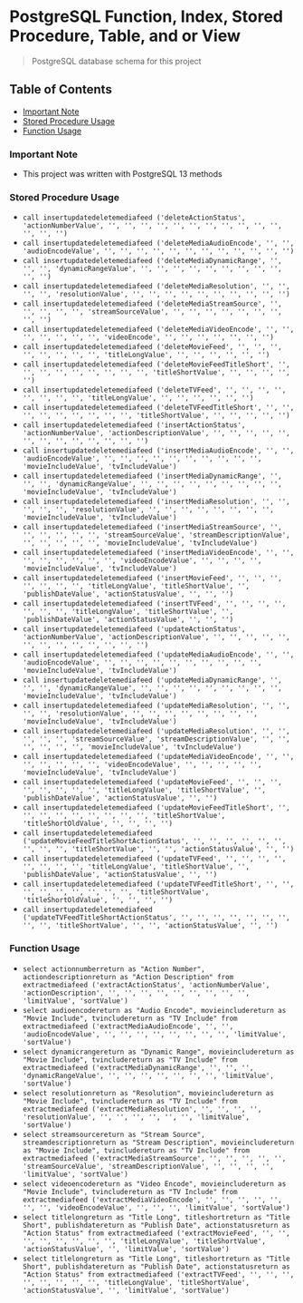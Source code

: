 # PostgreSQL Function, Index, Stored Procedure, Table, and or View
> PostgreSQL database schema for this project

## Table of Contents
* [Important Note](#important-note)
* [Stored Procedure Usage](#stored-procedure-usage)
* [Function Usage](#function-usage)

### **Important Note**
* This project was written with PostgreSQL 13 methods

### Stored Procedure Usage
* `call insertupdatedeletemediafeed ('deleteActionStatus', 'actionNumberValue', '', '', '', '', '', '', '', '', '', '', '', '', '', '')`
* `call insertupdatedeletemediafeed ('deleteMediaAudioEncode', '', '', 'audioEncodeValue', '', '', '', '', '', '', '', '', '', '', '', '')`
* `call insertupdatedeletemediafeed ('deleteMediaDynamicRange', '', '', '', 'dynamicRangeValue', '', '', '', '', '', '', '', '', '', '', '')`
* `call insertupdatedeletemediafeed ('deleteMediaResolution', '', '', '', '', 'resolutionValue', '', '', '', '', '', '', '', '', '', '')`
* `call insertupdatedeletemediafeed ('deleteMediaStreamSource', '', '', '', '', '', 'streamSourceValue', '', '', '', '', '', '', '', '', '')`
* `call insertupdatedeletemediafeed ('deleteMediaVideoEncode', '', '', '', '', '', '', '', 'videoEncode', '', '', '', '', '', '', '')`
* `call insertupdatedeletemediafeed ('deleteMovieFeed', '', '', '', '', '', '', '', '', 'titleLongValue', '', '', '', '', '', '')`
* `call insertupdatedeletemediafeed ('deleteMovieFeedTitleShort', '', '', '', '', '', '', '', '', '', 'titleShortValue', '', '', '', '', '')`
* `call insertupdatedeletemediafeed ('deleteTVFeed', '', '', '', '', '', '', '', '', 'titleLongValue', '', '', '', '', '', '')`
* `call insertupdatedeletemediafeed ('deleteTVFeedTitleShort', '', '', '', '', '', '', '', '', '', 'titleShortValue', '', '', '', '', '')`
* `call insertupdatedeletemediafeed ('insertActionStatus', 'actionNumberValue', 'actionDescriptionValue', '', '', '', '', '', '', '', '', '', '', '', '', '')`
* `call insertupdatedeletemediafeed ('insertMediaAudioEncode', '', '', 'audioEncodeValue', '', '', '', '', '', '', '', '', '', '', 'movieIncludeValue', 'tvIncludeValue')`
* `call insertupdatedeletemediafeed ('insertMediaDynamicRange', '', '', '', 'dynamicRangeValue', '', '', '', '', '', '', '', '', '', 'movieIncludeValue', 'tvIncludeValue')`
* `call insertupdatedeletemediafeed ('insertMediaResolution', '', '', '', '', '', 'resolutionValue', '', '', '', '', '', '', '', '', 'movieIncludeValue', 'tvIncludeValue')`
* `call insertupdatedeletemediafeed ('insertMediaStreamSource', '', '', '', '', '', '', 'streamSourceValue', 'streamDescriptionValue', '', '', '', '', '', 'movieIncludeValue', 'tvIncludeValue')`
* `call insertupdatedeletemediafeed ('insertMediaVideoEncode', '', '', '', '', '', '', '', '', 'videoEncodeValue', '', '', '', '', 'movieIncludeValue', 'tvIncludeValue')`
* `call insertupdatedeletemediafeed ('insertMovieFeed', '', '', '', '', '', '', '', 'titleLongValue', 'titleShortValue', '', 'publishDateValue', 'actionStatusValue', '', '', '')`
* `call insertupdatedeletemediafeed ('insertTVFeed', '', '', '', '', '', '', '', 'titleLongValue', 'titleShortValue', '', 'publishDateValue', 'actionStatusValue', '', '', '')`
* `call insertupdatedeletemediafeed ('updateActionStatus', 'actionNumberValue', 'actionDescriptionValue', '', '', '', '', '', '', '', '', '', '', '', '', '')`
* `call insertupdatedeletemediafeed ('updateMediaAudioEncode', '', '', 'audioEncodeValue', '', '', '', '', '', '', '', '', '', '', 'movieIncludeValue', 'tvIncludeValue')`
* `call insertupdatedeletemediafeed ('updateMediaDynamicRange', '', '', '', 'dynamicRangeValue', '', '', '', '', '', '', '', '', '', 'movieIncludeValue', 'tvIncludeValue')`
* `call insertupdatedeletemediafeed ('updateMediaResolution', '', '', '', '', 'resolutionValue', '', '', '', '', '', '', '', '', 'movieIncludeValue', 'tvIncludeValue')`
* `call insertupdatedeletemediafeed ('updateMediaResolution', '', '', '', '', '', 'streamSourceValue', 'streamDescriptionValue', '', '', '', '', '', '', 'movieIncludeValue', 'tvIncludeValue')`
* `call insertupdatedeletemediafeed ('updateMediaVideoEncode', '', '', '', '', '', '', '', 'videoEncodeValue', '', '', '', '', '', 'movieIncludeValue', 'tvIncludeValue')`
* `call insertupdatedeletemediafeed ('updateMovieFeed', '', '', '', '', '', '', '', '', 'titleLongValue', 'titleShortValue', '', 'publishDateValue', 'actionStatusValue', '', '')`
* `call insertupdatedeletemediafeed ('updateMovieFeedTitleShort', '', '', '', '', '', '', '', '', '', 'titleShortValue', 'titleShortOldValue', '', '', '', '')`
* `call insertupdatedeletemediafeed ('updateMovieFeedTitleShortActionStatus', '', '', '', '', '', '', '', '', '', 'titleShortValue', '', '', 'actionStatusValue', '', '')`
* `call insertupdatedeletemediafeed ('updateTVFeed', '', '', '', '', '', '', '', '', 'titleLongValue', 'titleShortValue', '', 'publishDateValue', 'actionStatusValue', '', '')`
* `call insertupdatedeletemediafeed ('updateTVFeedTitleShort', '', '', '', '', '', '', '', '', '', 'titleShortValue', 'titleShortOldValue', '', '', '', '')`
* `call insertupdatedeletemediafeed ('updateTVFeedTitleShortActionStatus', '', '', '', '', '', '', '', '', '', 'titleShortValue', '', '', 'actionStatusValue', '', '')`

### Function Usage
* `select actionnumberreturn as "Action Number", actiondescriptionreturn as "Action Description" from extractmediafeed ('extractActionStatus', 'actionNumberValue', 'actionDescription', '', '', '', '', '', '', '', '', '', 'limitValue', 'sortValue')`
* `select audioencodereturn as "Audio Encode", movieincludereturn as "Movie Include", tvincludereturn as "TV Include" from extractmediafeed ('extractMediaAudioEncode', '', '', 'audioEncodeValue', '', '', '', '', '', '', '', '', 'limitValue', 'sortValue')`
* `select dynamicrangereturn as "Dynamic Range", movieincludereturn as "Movie Include", tvincludereturn as "TV Include" from extractmediafeed ('extractMediaDynamicRange', '', '', '', 'dynamicRangeValue', '', '', '', '', '', '', '', 'limitValue', 'sortValue')`
* `select resolutionreturn as "Resolution", movieincludereturn as "Movie Include", tvincludereturn as "TV Include" from extractmediafeed ('extractMediaResolution', '', '', '', '', 'resolutionValue', '', '', '', '', '', '', 'limitValue', 'sortValue')`
* `select streamsourcereturn as "Stream Source", streamdescriptionreturn as "Stream Description", movieincludereturn as "Movie Include", tvincludereturn as "TV Include" from extractmediafeed ('extractMediaStreamSource', '', '', '', '', '', 'streamSourceValue', 'streamDescriptionValue', '', '', '', '', 'limitValue', 'sortValue')`
* `select videoencodereturn as "Video Encode", movieincludereturn as "Movie Include", tvincludereturn as "TV Include" from extractmediafeed ('extractMediaVideoEncode', '', '', '', '', '', '', '', 'videoEncodeValue', '', '', '', 'limitValue', 'sortValue')`
* `select titlelongreturn as "Title Long", titleshortreturn as "Title Short", publishdatereturn as "Publish Date", actionstatusreturn as "Action Status" from extractmediafeed ('extractMovieFeed', '', '', '', '', '', '', '', '', 'titleLongValue', 'titleShortValue', 'actionStatusValue', '', 'limitValue', 'sortValue')`
* `select titlelongreturn as "Title Long", titleshortreturn as "Title Short", publishdatereturn as "Publish Date", actionstatusreturn as "Action Status" from extractmediafeed ('extractTVFeed', '', '', '', '', '', '', '', '', 'titleLongValue', 'titleShortValue', 'actionStatusValue', '', 'limitValue', 'sortValue')`
